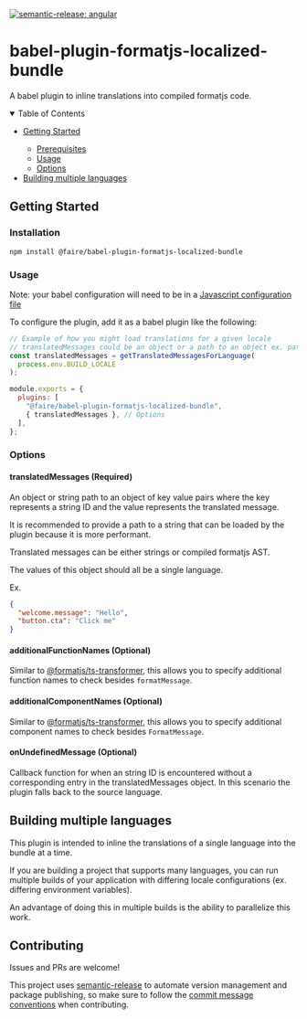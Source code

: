 [![semantic-release: angular](https://img.shields.io/badge/semantic--release-angular-e10079?logo=semantic-release)](https://github.com/semantic-release/semantic-release)

# babel-plugin-formatjs-localized-bundle

A babel plugin to inline translations into compiled formatjs code.

<details open="open">
  <summary>Table of Contents</summary>
   <ul>
      <li><a href="#getting-started">Getting Started</a></li>
      <ul>
        <li><a href="#prerequisites">Prerequisites</a></li>
        <li><a href="#usage">Usage</a></li>
        <li><a href="#options">Options</a></li>
      </ul>
      <li><a href="#building-multiple-languages">Building multiple languages</a></li>
   </ul>
</details>

## Getting Started

### Installation

```
npm install @faire/babel-plugin-formatjs-localized-bundle
```

### Usage

Note: your babel configuration will need to be in a [Javascript configuration file](https://babeljs.io/docs/en/configuration#javascript-configuration-files)

To configure the plugin, add it as a babel plugin like the following:

```js
// Example of how you might load translations for a given locale
// translatedMessages could be an object or a path to an object ex. path.resolve(__dirname, `lang/{process.env.BUILD_LOCALE}.json`)
const translatedMessages = getTranslatedMessagesForLanguage(
  process.env.BUILD_LOCALE
);

module.exports = {
  plugins: [
    "@faire/babel-plugin-formatjs-localized-bundle",
    { translatedMessages }, // Options
  ],
};
```

### Options

#### translatedMessages (Required)

An object or string path to an object of key value pairs where the key represents a string ID and the value represents the translated message.

It is recommended to provide a path to a string that can be loaded by the plugin because it is more performant.

Translated messages can be either strings or compiled formatjs AST.

The values of this object should all be a single language.

Ex.

```json
{
  "welcome.message": "Hello",
  "button.cta": "Click me"
}
```

#### additionalFunctionNames (Optional)

Similar to [@formatjs/ts-transformer](https://formatjs.io/docs/tooling/ts-transformer#additionalfunctionnames), this allows you to specify additional function names to check besides `formatMessage`.

#### additionalComponentNames (Optional)

Similar to [@formatjs/ts-transformer](https://formatjs.io/docs/tooling/ts-transformer#additionalcomponentnames), this allows you to specify additional component names to check besides `FormatMessage`.

#### onUndefinedMessage (Optional)

Callback function for when an string ID is encountered without a corresponding entry in the translatedMessages object. In this scenario the plugin falls back to the source language.

## Building multiple languages

This plugin is intended to inline the translations of a single language into the bundle at a time.

If you are building a project that supports many languages, you can run multiple builds of your application with differing locale configurations (ex. differing environment variables).

An advantage of doing this in multiple builds is the ability to parallelize this work.

## Contributing

Issues and PRs are welcome!

This project uses [semantic-release](https://github.com/semantic-release/semantic-release) to automate version management and package publishing, so make sure to follow the [commit message conventions](https://github.com/angular/angular/blob/master/CONTRIBUTING.md#-commit-message-format) when contributing.
